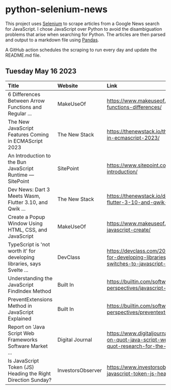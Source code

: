 # python-selenium-news

This project uses [Selenium](https://www.seleniumhq.org/) to scrape articles from a Google News search for JavaScript.
I chose JavaScript over Python to avoid the disambiguation problems that arise when searching for Python.
The articles are then parsed and output to a markdown file using [Pandas](https://pandas.pydata.org/).

A GitHub action schedules the scraping to run every day and update the README.md file.

## Tuesday May 16 2023


| Title                                                                  | Website           | Link                                                                                                                                                    |
|:-----------------------------------------------------------------------|:------------------|:--------------------------------------------------------------------------------------------------------------------------------------------------------|
| 6 Differences Between Arrow Functions and Regular ...                  | MakeUseOf         | https://www.makeuseof.com/javascript-arrow-regular-functions-differences/                                                                               |
| The New JavaScript Features Coming in ECMAScript 2023                  | The New Stack     | https://thenewstack.io/the-new-javascript-features-coming-in-ecmascript-2023/                                                                           |
| An Introduction to the Bun JavaScript Runtime — SitePoint              | SitePoint         | https://www.sitepoint.com/bun-javascript-runtime-introduction/                                                                                          |
| Dev News: Dart 3 Meets Wasm, Flutter 3.10, and Qwik ...                | The New Stack     | https://thenewstack.io/dev-news-dart-3-meets-wasm-flutter-3-10-and-qwik-streamable-javascript/                                                          |
| Create a Popup Window Using HTML, CSS, and JavaScript                  | MakeUseOf         | https://www.makeuseof.com/popup-window-html-css-javascript-create/                                                                                      |
| TypeScript is 'not worth it' for developing libraries, says Svelte ... | DevClass          | https://devclass.com/2023/05/11/typescript-is-not-worth-it-for-developing-libraries-says-svelte-author-as-team-switches-to-javascript-and-jsdoc/        |
| Understanding the JavaScript FindIndex Method                          | Built In          | https://builtin.com/software-engineering-perspectives/javascript-findindex                                                                              |
| PreventExtensions Method in JavaScript Explained                       | Built In          | https://builtin.com/software-engineering-perspectives/preventextensions-javascript                                                                      |
| Report on 'Java Script Web Frameworks Software Market ...              | Digital Journal   | https://www.digitaljournal.com/pr/news/theexpresswire/report-on-quot-java-script-web-frameworks-software-market-quot-research-for-the-year-2023-to-2030 |
| Is JavaScript Token (JS) Heading the Right Direction Sunday?           | InvestorsObserver | https://www.investorsobserver.com/news/crypto-update/is-javascript-token-js-heading-the-right-direction-sunday                                          |